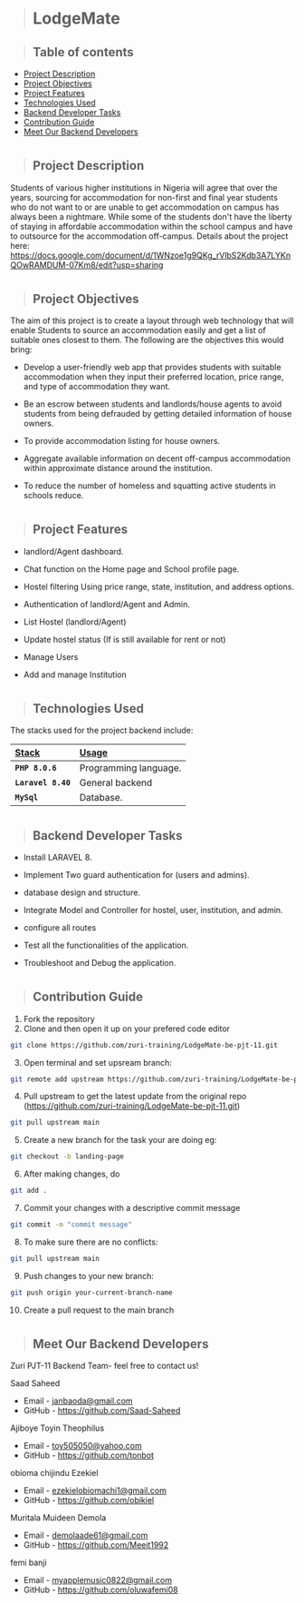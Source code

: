 > # LodgeMate

> ## Table of contents
* [Project Description](#project-description)
* [Project Objectives](#project-objectives)
* [Project Features](#project-features)
* [Technologies Used](#technologies-used)
* [Backend Developer Tasks](#backend-developer-tasks)
* [Contribution Guide](#contribution-guide)
* [Meet Our Backend Developers](#meet-our-backend-developers)

#
> ## Project Description
Students of various higher institutions in Nigeria will agree that over the years, sourcing for accommodation for non-first and final year students who do not want to or are unable to get accommodation on campus has always been a nightmare. While some of the students don't have the liberty of staying in affordable accommodation within the school campus and have to outsource for the accommodation off-campus. Details about the project here: https://docs.google.com/document/d/1WNzoe1g9QKg_rVlbS2Kdb3A7LYKnQOwRAMDUM-07Km8/edit?usp=sharing

<!-- ![site image](https://drive.google.com/uc?) -->

#
> ## Project Objectives
The aim of this project is to create a layout through web technology that will enable Students to source an accommodation easily and get a list of suitable ones closest to them. The following are the objectives this would bring:

- Develop a user-friendly web app that provides students with suitable accommodation when they input their preferred location, price range, and type of accommodation they want.

- Be an escrow between students and landlords/house agents to avoid students from being defrauded by getting detailed information of house owners.

- To provide accommodation listing for house owners.

- Aggregate available information on decent off-campus accommodation within approximate distance around the institution.

- To reduce the number of homeless and squatting active students in schools reduce.


#
> ## Project Features
- landlord/Agent dashboard.

- Chat function on the Home page and School profile page.

- Hostel filtering Using price range, state, institution, and address options.

- Authentication of landlord/Agent and Admin.

- List Hostel (landlord/Agent)

- Update hostel status (If is still available for rent or not) 

- Manage Users 

- Add and manage Institution 

#
> ## Technologies Used
The stacks used for the project backend include:

| <b><u>Stack</u></b> | <b><u>Usage</u></b> |
| :---         | :---         |
| **`PHP 8.0.6`** | Programming language. |
| **`Laravel 8.40`** | General backend |
| **`MySql`** | Database. |

#
> ## Backend Developer Tasks

- Install LARAVEL 8.

- Implement Two guard authentication for (users and admins).

- database design and structure.

- Integrate Model and Controller for hostel, user, institution, and admin.

- configure all routes

- Test all the functionalities of the application.

- Troubleshoot and Debug the application.
 

#
> ##  Contribution Guide

1.  Fork the repository
2.  Clone and then open it up on your prefered code editor
```bash 
git clone https://github.com/zuri-training/LodgeMate-be-pjt-11.git
```

3.  Open terminal and set upsream branch:  
```bash 
git remote add upstream https://github.com/zuri-training/LodgeMate-be-pjt-11.git
```

4.  Pull upstream to get the latest update from the original repo (https://github.com/zuri-training/LodgeMate-be-pjt-11.git)
```bash
git pull upstream main
```

5.  Create a new branch for the task your are doing eg: 
```bash
git checkout -b landing-page
```

6.  After making changes, do
```bash
git add .
```

7.  Commit your changes with a descriptive commit message 
```bash
git commit -m "commit message"
```

8.  To make sure there are no conflicts:
```bash
git pull upstream main
```

9.  Push changes to your new branch: 
```bash
git push origin your-current-branch-name
```

10. Create a pull request to the main branch


#
> ## Meet Our Backend Developers

Zuri PJT-11 Backend Team- feel free to contact us!

Saad Saheed
- Email - janbaoda@gmail.com
- GitHub - https://github.com/Saad-Saheed

Ajiboye Toyin Theophilus
- Email - toy505050@yahoo.com
- GitHub - https://github.com/tonbot

obioma chijindu Ezekiel
- Email - ezekielobiomachi1@gmail.com
- GitHub - https://github.com/obikiel

Muritala Muideen Demola
- Email - demolaade61@gmail.com
- GitHub - https://github.com/Meeit1992

femi banji
- Email - myapplemusic0822@gmail.com
- GitHub - https://github.com/oluwafemi08